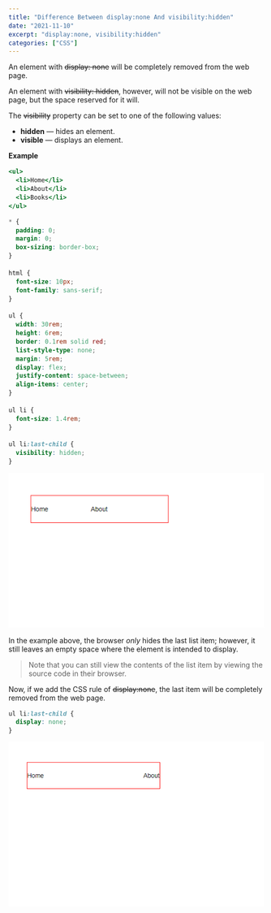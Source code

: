 ```yaml
---
title: "Difference Between display:none And visibility:hidden"
date: "2021-11-10"
excerpt: "display:none, visibility:hidden"
categories: ["CSS"]
---
```


An element with ~~display: none~~ will be completely removed from the web page.

An element with ~~visibility: hidden~~, however, will not be visible on the web page, but the space reserved for it will.

The ~~visibility~~ property can be set to one of the following values:

- **hidden** — hides an element.
- **visible** — displays an element.

**Example**

```html:title=index.html {numberLines}
<ul>
  <li>Home</li>
  <li>About</li>
  <li>Books</li>
</ul>
```

```css:title=style.css {numberLines, 28-28}
* {
  padding: 0;
  margin: 0;
  box-sizing: border-box;
}

html {
  font-size: 10px;
  font-family: sans-serif;
}

ul {
  width: 30rem;
  height: 6rem;
  border: 0.1rem solid red;
  list-style-type: none;
  margin: 5rem;
  display: flex;
  justify-content: space-between;
  align-items: center;
}

ul li {
  font-size: 1.4rem;
}

ul li:last-child {
  visibility: hidden;
}
```

![visibility:hidden](../images/visibility/visibility.png)

In the example above, the browser _only_ hides the last list item; however, it still leaves an empty space where the element is intended to display.

> Note that you can still view the contents of the list item by viewing the source code in their browser.

Now, if we add the CSS rule of ~~display:none~~, the last item will be completely removed from the web page.

```css {numberLines}
ul li:last-child {
  display: none;
}
```

![display:none](../images/visibility/display.png)
